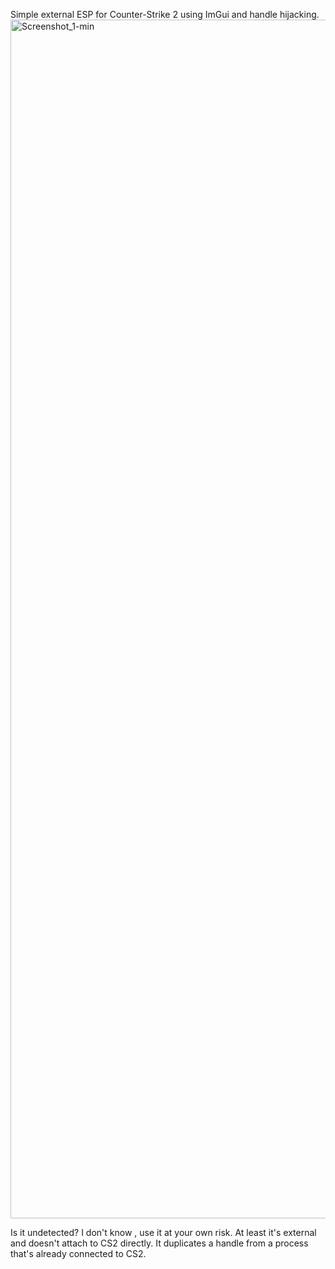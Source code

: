 Simple external ESP for Counter-Strike 2 using ImGui and handle hijacking.
<img width="1918" alt="Screenshot_1-min" src="https://github.com/user-attachments/assets/b14c8263-b282-4edc-9e0e-7ab52df0a9f3" />

Is it undetected? I don't know , use it at your own risk. At least it's external and doesn't attach to CS2 directly. It duplicates a handle from a process that's already connected to CS2.
